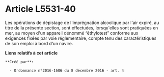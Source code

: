# Article L5531-40

Les opérations de dépistage de l'imprégnation alcoolique par l'air expiré, au titre de la présente section, sont effectuées,
lorsqu'elles sont pratiquées en mer, au moyen d'un appareil dénommé “éthylotest” conforme aux exigences fixées par voie
réglementaire, compte tenu des caractéristiques de son emploi à bord d'un navire.

**Liens relatifs à cet article**

	**Créé par**:

	  - Ordonnance n°2016-1686 du 8 décembre 2016 - art. 4

